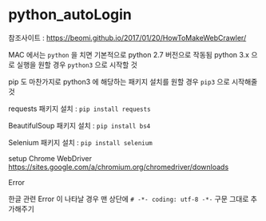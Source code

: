 # python_autoLogin

참조사이트 : https://beomi.github.io/2017/01/20/HowToMakeWebCrawler/

MAC 에서는 `python` 을 치면 기본적으로 python 2.7 버전으로 작동됨
python 3.x 으로 실행을 원할 경우 `python3` 으로 시작할 것

pip 도 마찬가지로 python3 에 해당하는 패키지 설치를 원할 경우
`pip3` 으로 시작해줄 것

requests 패키지 설치 :
`pip install requests`

BeautifulSoup 패키지 설치 : 
`pip install bs4`

Selenium 패키지 설치 : 
`pip install selenium`

setup Chrome WebDriver
https://sites.google.com/a/chromium.org/chromedriver/downloads

Error

한글 관련 Error 이 나타날 경우
맨 상단에 `# -*- coding: utf-8 -*-` 구문 그대로 추가해주기